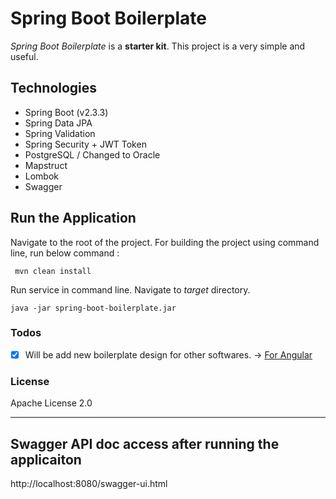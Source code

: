 # Spring Boot Boilerplate
 *Spring Boot Boilerplate* is a **starter kit**. This project is a very simple and useful.
 
## Technologies 
- Spring Boot (v2.3.3)
- Spring Data JPA
- Spring Validation
- Spring Security + JWT Token
- PostgreSQL  / Changed to Oracle
- Mapstruct
- Lombok
- Swagger

## Run the Application

Navigate to the root of the project. For building the project using command line, run below command :

``` mvn clean install```

Run service in command line. Navigate to *target* directory. 

``` java -jar spring-boot-boilerplate.jar ```

### Todos

 - [x] Will be add new boilerplate design for other softwares. -> [For Angular]
 
### License

Apache License 2.0

   [For Angular]: <https://github.com/Genc/angular-boilerplate>
--------

## Swagger API doc access after running the applicaiton 

http://localhost:8080/swagger-ui.html


